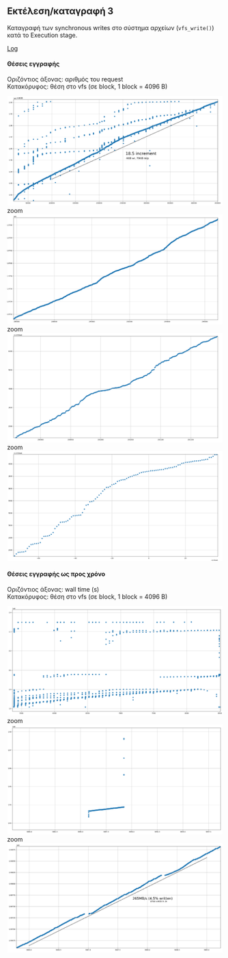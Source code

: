 
## Εκτέλεση/καταγραφή 3

Καταγραφή των synchronous writes στο σύστημα αρχείων (`vfs_write()`) κατά το Execution stage.

[Log](data/exec3.log)

#### Θέσεις εγγραφής

Οριζόντιος άξονας: αριθμός του request  
Κατακόρυφος: θέση στο vfs (σε block, 1 block = 4096 B)

![](img/Write_positions.png)
zoom
![](img/Write_positions_zoom1.png)
zoom
![](img/Write_positions_zoom2.png)
zoom
![](img/Write_positions_zoom3.png)

#### Θέσεις εγγραφής ως προς χρόνο

Οριζόντιος άξονας: wall time (s)  
Κατακόρυφος: θέση στο vfs (σε block, 1 block = 4096 B)

![](img/Write_pos_over_time.png)
zoom
![](img/Write_pos_over_time_zoom1.png)
zoom
![](img/Write_pos_over_time_zoom2.png)

